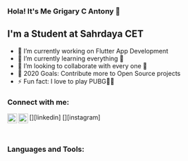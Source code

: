 ### Hola! It's Me Grigary C Antony 👋

## I'm a Student at Sahrdaya CET
- 🔭 I’m currently working on Flutter App Development
- 🌱 I’m currently learning everything 🤣
- 👯 I’m looking to collaborate with every one 🤣
- 🥅 2020 Goals: Contribute more to Open Source projects
- ⚡ Fun fact: I love to play PUBG🤣🤣

### Connect with me:

[<img align="left" alt="codeSTACKr | LinkedIn" width="22px" src="https://cdn.jsdelivr.net/npm/simple-icons@v3/icons/linkedin.svg" />][linkedin]
[<img align="left" alt="codeSTACKr | Instagram" width="22px" src="https://cdn.jsdelivr.net/npm/simple-icons@v3/icons/instagram.svg" />][instagram]

<br />

### Languages and Tools:
